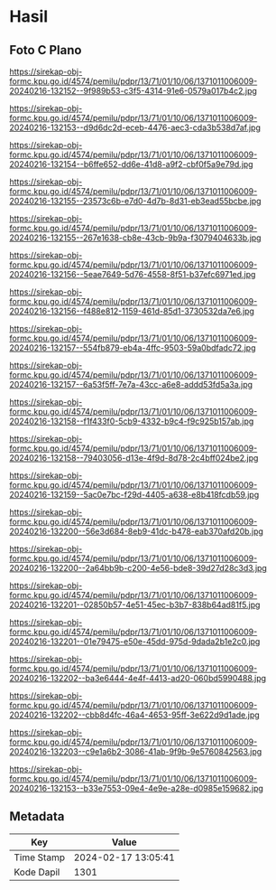 # Hasil

## Foto C Plano

https://sirekap-obj-formc.kpu.go.id/4574/pemilu/pdpr/13/71/01/10/06/1371011006009-20240216-132152--9f989b53-c3f5-4314-91e6-0579a017b4c2.jpg

https://sirekap-obj-formc.kpu.go.id/4574/pemilu/pdpr/13/71/01/10/06/1371011006009-20240216-132153--d9d6dc2d-eceb-4476-aec3-cda3b538d7af.jpg

https://sirekap-obj-formc.kpu.go.id/4574/pemilu/pdpr/13/71/01/10/06/1371011006009-20240216-132154--b6ffe652-dd6e-41d8-a9f2-cbf0f5a9e79d.jpg

https://sirekap-obj-formc.kpu.go.id/4574/pemilu/pdpr/13/71/01/10/06/1371011006009-20240216-132155--23573c6b-e7d0-4d7b-8d31-eb3ead55bcbe.jpg

https://sirekap-obj-formc.kpu.go.id/4574/pemilu/pdpr/13/71/01/10/06/1371011006009-20240216-132155--267e1638-cb8e-43cb-9b9a-f3079404633b.jpg

https://sirekap-obj-formc.kpu.go.id/4574/pemilu/pdpr/13/71/01/10/06/1371011006009-20240216-132156--5eae7649-5d76-4558-8f51-b37efc6971ed.jpg

https://sirekap-obj-formc.kpu.go.id/4574/pemilu/pdpr/13/71/01/10/06/1371011006009-20240216-132156--f488e812-1159-461d-85d1-3730532da7e6.jpg

https://sirekap-obj-formc.kpu.go.id/4574/pemilu/pdpr/13/71/01/10/06/1371011006009-20240216-132157--554fb879-eb4a-4ffc-9503-59a0bdfadc72.jpg

https://sirekap-obj-formc.kpu.go.id/4574/pemilu/pdpr/13/71/01/10/06/1371011006009-20240216-132157--6a53f5ff-7e7a-43cc-a6e8-addd53fd5a3a.jpg

https://sirekap-obj-formc.kpu.go.id/4574/pemilu/pdpr/13/71/01/10/06/1371011006009-20240216-132158--f1f433f0-5cb9-4332-b9c4-f9c925b157ab.jpg

https://sirekap-obj-formc.kpu.go.id/4574/pemilu/pdpr/13/71/01/10/06/1371011006009-20240216-132158--79403056-d13e-4f9d-8d78-2c4bff024be2.jpg

https://sirekap-obj-formc.kpu.go.id/4574/pemilu/pdpr/13/71/01/10/06/1371011006009-20240216-132159--5ac0e7bc-f29d-4405-a638-e8b418fcdb59.jpg

https://sirekap-obj-formc.kpu.go.id/4574/pemilu/pdpr/13/71/01/10/06/1371011006009-20240216-132200--56e3d684-8eb9-41dc-b478-eab370afd20b.jpg

https://sirekap-obj-formc.kpu.go.id/4574/pemilu/pdpr/13/71/01/10/06/1371011006009-20240216-132200--2a64bb9b-c200-4e56-bde8-39d27d28c3d3.jpg

https://sirekap-obj-formc.kpu.go.id/4574/pemilu/pdpr/13/71/01/10/06/1371011006009-20240216-132201--02850b57-4e51-45ec-b3b7-838b64ad81f5.jpg

https://sirekap-obj-formc.kpu.go.id/4574/pemilu/pdpr/13/71/01/10/06/1371011006009-20240216-132201--01e79475-e50e-45dd-975d-9dada2b1e2c0.jpg

https://sirekap-obj-formc.kpu.go.id/4574/pemilu/pdpr/13/71/01/10/06/1371011006009-20240216-132202--ba3e6444-4e4f-4413-ad20-060bd5990488.jpg

https://sirekap-obj-formc.kpu.go.id/4574/pemilu/pdpr/13/71/01/10/06/1371011006009-20240216-132202--cbb8d4fc-46a4-4653-95ff-3e622d9d1ade.jpg

https://sirekap-obj-formc.kpu.go.id/4574/pemilu/pdpr/13/71/01/10/06/1371011006009-20240216-132203--c9e1a6b2-3086-41ab-9f9b-9e5760842563.jpg

https://sirekap-obj-formc.kpu.go.id/4574/pemilu/pdpr/13/71/01/10/06/1371011006009-20240216-132153--b33e7553-09e4-4e9e-a28e-d0985e159682.jpg


## Metadata

| Key        | Value               |
| ---------- | ------------------- |
| Time Stamp | 2024-02-17 13:05:41 |
| Kode Dapil | 1301                |



